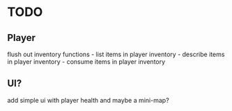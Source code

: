 # TODO

## Player
flush out inventory functions
    - list items in player inventory
    - describe items in player inventory
    - consume items in player inventory

## UI?
add simple ui with player health and maybe a mini-map?